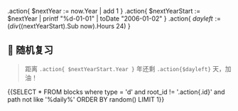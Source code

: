 .action{ $nextYear := now.Year | add 1 }
.action{ $nextYearStart := $nextYear | printf "%d-01-01" | toDate "2006-01-02" }
.action{ $dayleft := (div (($nextYearStart).Sub now).Hours 24) }

## 🚴 随机复习

> 距离 `.action{ $nextYearStart.Year }` 年还剩 `.action{$dayleft}` 天，加油！
>

{{SELECT * FROM blocks where type = 'd' and root_id != '.action{.id}' and path not like '%daily%' ORDER BY random() LIMIT 1}}